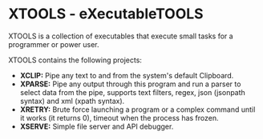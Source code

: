 # XTOOLS - eXecutableTOOLS

XTOOLS is a collection of executables that execute small tasks for a programmer or power user.

XTOOLS contains the following projects:

- **XCLIP:** Pipe any text to and from the system's default Clipboard.
- **XPARSE:** Pipe any output through this program and run a parser to select data from the pipe, supports text filters, regex, json (jsonpath syntax) and xml (xpath syntax).
- **XRETRY:** Brute force launching a program or a complex command until it works (it returns 0), timeout when the process has frozen.
- **XSERVE:** Simple file server and API debugger.
